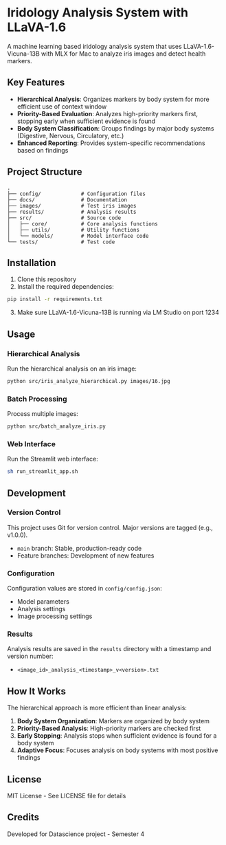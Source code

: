# Iridology Analysis System with LLaVA-1.6

A machine learning based iridology analysis system that uses LLaVA-1.6-Vicuna-13B with MLX for Mac to analyze iris images and detect health markers.

## Key Features

- **Hierarchical Analysis**: Organizes markers by body system for more efficient use of context window
- **Priority-Based Evaluation**: Analyzes high-priority markers first, stopping early when sufficient evidence is found
- **Body System Classification**: Groups findings by major body systems (Digestive, Nervous, Circulatory, etc.)
- **Enhanced Reporting**: Provides system-specific recommendations based on findings

## Project Structure

```
.
├── config/             # Configuration files
├── docs/               # Documentation
├── images/             # Test iris images
├── results/            # Analysis results
├── src/                # Source code
│   ├── core/           # Core analysis functions
│   ├── utils/          # Utility functions
│   └── models/         # Model interface code
└── tests/              # Test code
```

## Installation

1. Clone this repository
2. Install the required dependencies:

```bash
pip install -r requirements.txt
```

3. Make sure LLaVA-1.6-Vicuna-13B is running via LM Studio on port 1234

## Usage

### Hierarchical Analysis

Run the hierarchical analysis on an iris image:

```bash
python src/iris_analyze_hierarchical.py images/16.jpg
```

### Batch Processing

Process multiple images:

```bash
python src/batch_analyze_iris.py
```

### Web Interface

Run the Streamlit web interface:

```bash
sh run_streamlit_app.sh
```

## Development

### Version Control

This project uses Git for version control. Major versions are tagged (e.g., v1.0.0).

- `main` branch: Stable, production-ready code
- Feature branches: Development of new features

### Configuration

Configuration values are stored in `config/config.json`:

- Model parameters
- Analysis settings
- Image processing settings

### Results

Analysis results are saved in the `results` directory with a timestamp and version number:
- `<image_id>_analysis_<timestamp>_v<version>.txt`

## How It Works

The hierarchical approach is more efficient than linear analysis:

1. **Body System Organization**: Markers are organized by body system
2. **Priority-Based Analysis**: High-priority markers are checked first
3. **Early Stopping**: Analysis stops when sufficient evidence is found for a body system
4. **Adaptive Focus**: Focuses analysis on body systems with most positive findings

## License

MIT License - See LICENSE file for details

## Credits

Developed for Datascience project - Semester 4 